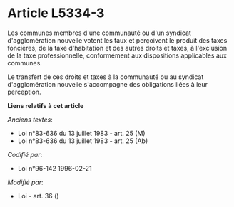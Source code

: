# Article L5334-3

Les communes membres d'une communauté ou d'un syndicat d'agglomération nouvelle votent les taux et perçoivent le produit des
taxes foncières, de la taxe d'habitation et des autres droits et taxes, à l'exclusion de la taxe professionnelle,
conformément aux dispositions applicables aux communes.

Le transfert de ces droits et taxes à la communauté ou au syndicat d'agglomération nouvelle s'accompagne des obligations
liées à leur perception.

**Liens relatifs à cet article**

_Anciens textes_:

  - Loi n°83-636 du 13 juillet 1983 - art. 25 (M)
  - Loi n°83-636 du 13 juillet 1983 - art. 25 (Ab)

_Codifié par_:

  - Loi n°96-142 1996-02-21

_Modifié par_:

  - Loi - art. 36 ()
